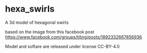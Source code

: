 # hexa_swirls
A 3d model of hexagonal swirls


based on the image from this facebook post
https://www.facebook.com/groups/tiling/posts/1892332667856936


Model and softare are released under license CC-BY-4.0
